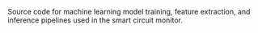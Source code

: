 Source code for machine learning model training, feature extraction, and inference pipelines used in the smart circuit monitor.
